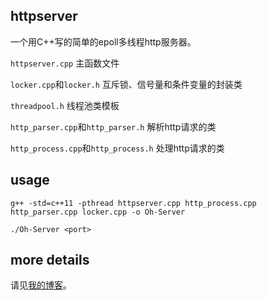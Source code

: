 ## httpserver

一个用C++写的简单的epoll多线程http服务器。

`httpserver.cpp`                      主函数文件

`locker.cpp`和`locker.h`              互斥锁、信号量和条件变量的封装类

`threadpool.h`                        线程池类模板

`http_parser.cpp`和`http_parser.h`    解析http请求的类

`http_process.cpp`和`http_process.h`  处理http请求的类



## usage

`g++ -std=c++11 -pthread httpserver.cpp http_process.cpp http_parser.cpp locker.cpp -o Oh-Server`

`./Oh-Server <port>`

## more details

请见[我的博客](http://www.cnblogs.com/broglie/p/5931375.html)。
